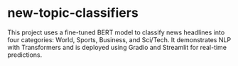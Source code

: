 # new-topic-classifiers
This project uses a fine-tuned BERT model to classify news headlines into four categories: World, Sports, Business, and Sci/Tech. It demonstrates NLP with Transformers and is deployed using Gradio and Streamlit for real-time predictions.
